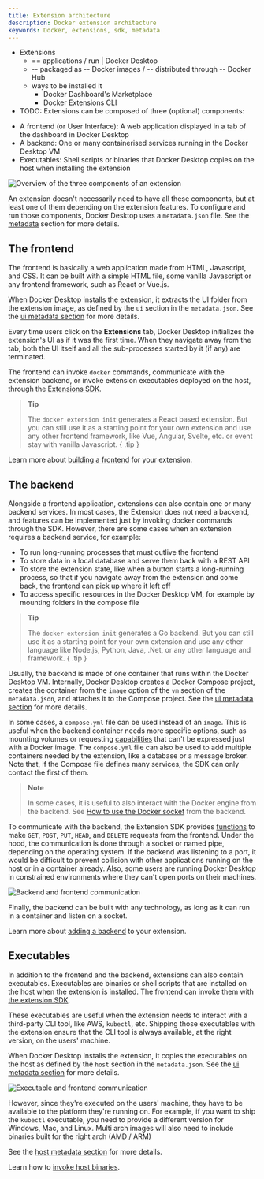 ```yaml
---
title: Extension architecture
description: Docker extension architecture
keywords: Docker, extensions, sdk, metadata
---
```


* Extensions
  * == applications / run | Docker Desktop
  * -- packaged as -- Docker images / -- distributed through -- Docker Hub
  * ways to be installed it
    * Docker Dashboard's Marketplace 
    * Docker Extensions CLI
* TODO:
Extensions can be composed of three (optional) components:
- A frontend (or User Interface): A web application displayed in a tab of the dashboard in Docker Desktop
- A backend: One or many containerised services running in the Docker Desktop VM
- Executables: Shell scripts or binaries that Docker Desktop copies on the host when installing the extension

![Overview of the three components of an extension](./images/extensions-architecture.png?w=600h=400)

An extension doesn't necessarily need to have all these components, but at least one of them depending on the extension features. 
To configure and run those components, Docker Desktop uses a `metadata.json` file. See the
[metadata](./metadata) section for more details.

## The frontend

The frontend is basically a web application made from HTML, Javascript, and CSS. It can be built with a simple HTML
file, some vanilla Javascript or any frontend framework, such as React or Vue.js.

When Docker Desktop installs the extension, it extracts the UI folder from the extension image, as defined by the 
`ui` section in the `metadata.json`. See the [ui metadata section](./metadata.md#ui-section) for more details.

Every time users click on the **Extensions** tab, Docker Desktop initializes the extension's UI as if it was the first time. When they navigate away from the tab, both the UI itself and all the sub-processes started by it (if any) are terminated.

The frontend can invoke `docker` commands, communicate with the extension backend, or invoke extension executables
deployed on the host, through the [Extensions SDK](https://www.npmjs.com/package/@docker/extension-api-client).

> **Tip**
>
> The `docker extension init` generates a React based extension. But you can still use it as a starting point for
> your own extension and use any other frontend framework, like Vue, Angular, Svelte, etc. or event stay with
> vanilla Javascript.
{ .tip }

Learn more about [building a frontend](../build/frontend-extension-tutorial.md) for your extension.

## The backend

Alongside a frontend application, extensions can also contain one or many backend services. In most cases, the Extension does not need a backend, and features can be implemented just by invoking docker commands through the SDK. However, there are some cases when an extension requires a backend
	service, for example:
- To run long-running processes that must outlive the frontend
- To store data in a local database and serve them back with a REST API
- To store the extension state, like when a button starts a long-running process, so that if you navigate away
  from the extension and come back, the frontend can pick up where it left off
- To access specific resources in the Docker Desktop VM, for example by mounting folders in the compose
file

> **Tip**
>
> The `docker extension init` generates a Go backend. But you can still use it as a starting point for
> your own extension and use any other language like Node.js, Python, Java, .Net, or any other language and framework.
{ .tip }

Usually, the backend is made of one container that runs within the Docker Desktop VM. Internally, Docker Desktop creates
a Docker Compose project, creates the container from the `image` option of the `vm` section of the `metadata.json`, and
attaches it to the Compose project. See the [ui metadata section](./metadata.md#vm-section) for more details.

In some cases, a `compose.yml` file can be used instead of an `image`. This is useful when the backend container
needs more specific options, such as mounting volumes or requesting [capabilities](https://docs.docker.com/engine/reference/run/#runtime-privilege-and-linux-capabilities)
that can't be expressed just with a Docker image. The `compose.yml` file can also be used to add multiple containers
needed by the extension, like a database or a message broker. 
Note that, if the Compose file defines many services, the SDK can only contact the first of them.

> **Note**
>
> In some cases, it is useful to also interact with the Docker engine from the backend.
> See [How to use the Docker socket](../guides/use-docker-socket-from-backend.md) from the backend.

To communicate with the backend, the Extension SDK provides [functions](../dev/api/backend.md#get) to make `GET`,
`POST`, `PUT`, `HEAD`, and `DELETE` requests from the frontend. Under the hood, the communication is done through a socket
or named pipe, depending on the operating system. If the backend was listening to a port, it would be difficult to
prevent collision with other applications running on the host or in a container already. Also, some users are
running Docker Desktop in constrained environments where they can't open ports on their machines.

![Backend and frontend communication](./images/extensions-arch-2.png?w=500h=300)

Finally, the backend can be built with any technology, as long as it can run in a container and listen on a socket.

Learn more about [adding a backend](../build/backend-extension-tutorial.md) to your extension.

## Executables

In addition to the frontend and the backend, extensions can also contain executables. Executables are binaries or shell scripts
that are installed on the host when the extension is installed. The frontend can invoke them with [the extension SDK](../dev/api/backend.md#invoke-an-extension-binary-on-the-host).

These executables are useful when the extension needs to interact with a third-party CLI tool, like AWS, `kubectl`, etc.
Shipping those executables with the extension ensure that the CLI tool is always available, at the right version, on
the users' machine.

When Docker Desktop installs the extension, it copies the executables on the host as defined by the `host` section in
the `metadata.json`. See the [ui metadata section](./metadata.md#host-section) for more details.

![Executable and frontend communication](./images/extensions-arch-3.png?w=250h=300)

However, since they're executed on the users' machine, they have to be available to the platform they're running on.
For example, if you want to ship the `kubectl` executable, you need to provide a different version for Windows, Mac,
and Linux. Multi arch images will also need to include binaries built for the right arch (AMD / ARM)


See the [host metadata section](./metadata.md#host-section) for more details.

Learn how to [invoke host binaries](../guides/invoke-host-binaries.md).
